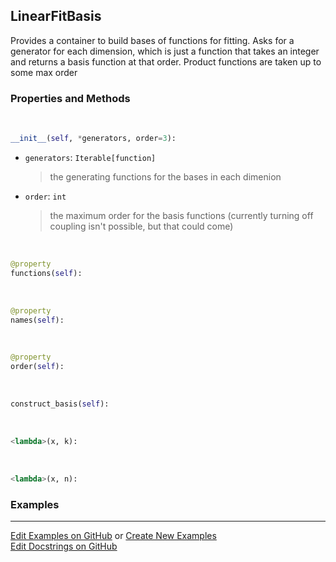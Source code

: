 ## <a id="McUtils.Zachary.FittableModels.LinearFitBasis">LinearFitBasis</a>
Provides a container to build bases of functions for fitting.
Asks for a generator for each dimension, which is just a function that takes an integer and returns a basis function at that order.
Product functions are taken up to some max order

### Properties and Methods
<a id="McUtils.Zachary.FittableModels.LinearFitBasis.__init__" class="docs-object-method">&nbsp;</a>
```python
__init__(self, *generators, order=3): 
```

- `generators`: `Iterable[function]`
    >the generating functions for the bases in each dimenion
- `order`: `int`
    >the maximum order for the basis functions (currently turning off coupling isn't possible, but that could come)

<a id="McUtils.Zachary.FittableModels.LinearFitBasis.functions" class="docs-object-method">&nbsp;</a>
```python
@property
functions(self): 
```

<a id="McUtils.Zachary.FittableModels.LinearFitBasis.names" class="docs-object-method">&nbsp;</a>
```python
@property
names(self): 
```

<a id="McUtils.Zachary.FittableModels.LinearFitBasis.order" class="docs-object-method">&nbsp;</a>
```python
@property
order(self): 
```

<a id="McUtils.Zachary.FittableModels.LinearFitBasis.construct_basis" class="docs-object-method">&nbsp;</a>
```python
construct_basis(self): 
```

<a id="McUtils.Zachary.FittableModels.LinearFitBasis.<lambda>" class="docs-object-method">&nbsp;</a>
```python
<lambda>(x, k): 
```

<a id="McUtils.Zachary.FittableModels.LinearFitBasis.<lambda>" class="docs-object-method">&nbsp;</a>
```python
<lambda>(x, n): 
```

### Examples


___

[Edit Examples on GitHub](https://github.com/McCoyGroup/References/edit/gh-pages/Documentation/examples/McUtils/Zachary/FittableModels/LinearFitBasis.md) or 
[Create New Examples](https://github.com/McCoyGroup/References/new/gh-pages/?filename=Documentation/examples/McUtils/Zachary/FittableModels/LinearFitBasis.md) <br/>
[Edit Docstrings on GitHub](https://github.com/McCoyGroup/McUtils/edit/master/Zachary/FittableModels.py?message=Update%20Docs)